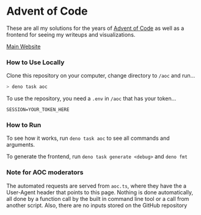 # Advent of Code

These are all my solutions for the years of [Advent of Code](https://adventofcode.com) as well as a frontend for seeing my writeups and visualizations.

[Main Website](https://codingap.github.io/advent-of-code)

### How to Use Locally

Clone this repository on your computer, change directory to `/aoc` and run...

```bash
> deno task aoc
```

To use the repository, you need a `.env` in `/aoc` that has your token...

```
SESSION=YOUR_TOKEN_HERE
```

### How to Run

To see how it works, run `deno task aoc` to see all commands and arguments.

To generate the frontend, run `deno task generate <debug>` and `deno fmt`

### Note for AOC moderators

The automated requests are served from `aoc.ts`, where they have the a User-Agent header that points to this page. Nothing is done automatically, all done by a
function call by the built in command line tool or a call from another script. Also, there are no inputs stored on the GitHub repository
